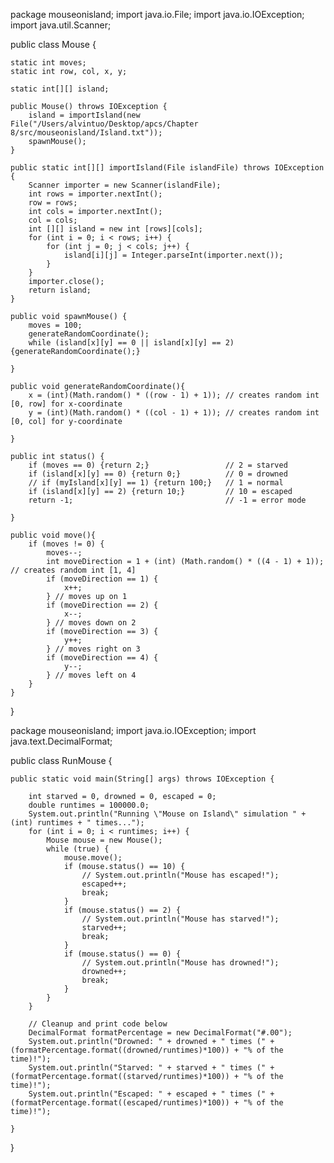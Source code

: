 package mouseonisland;
import java.io.File;
import java.io.IOException;
import java.util.Scanner;

public class Mouse {

    static int moves;
    static int row, col, x, y;

    static int[][] island;

    public Mouse() throws IOException {
        island = importIsland(new File("/Users/alvintuo/Desktop/apcs/Chapter 8/src/mouseonisland/Island.txt"));
        spawnMouse();
    }

    public static int[][] importIsland(File islandFile) throws IOException {
        Scanner importer = new Scanner(islandFile);
        int rows = importer.nextInt();
        row = rows;
        int cols = importer.nextInt();
        col = cols;
        int [][] island = new int [rows][cols];
        for (int i = 0; i < rows; i++) {
            for (int j = 0; j < cols; j++) {
                island[i][j] = Integer.parseInt(importer.next());
            }
        }
        importer.close();
        return island;
    }

    public void spawnMouse() {
        moves = 100;
        generateRandomCoordinate();
        while (island[x][y] == 0 || island[x][y] == 2) {generateRandomCoordinate();}

    }

    public void generateRandomCoordinate(){
        x = (int)(Math.random() * ((row - 1) + 1)); // creates random int [0, row] for x-coordinate
        y = (int)(Math.random() * ((col - 1) + 1)); // creates random int [0, col] for y-coordinate

    }

    public int status() {
        if (moves == 0) {return 2;}                 // 2 = starved
        if (island[x][y] == 0) {return 0;}          // 0 = drowned
        // if (myIsland[x][y] == 1) {return 100;}   // 1 = normal
        if (island[x][y] == 2) {return 10;}         // 10 = escaped
        return -1;                                  // -1 = error mode

    }

    public void move(){
        if (moves != 0) {
            moves--;
            int moveDirection = 1 + (int) (Math.random() * ((4 - 1) + 1)); // creates random int [1, 4]
            if (moveDirection == 1) {
                x++;
            } // moves up on 1
            if (moveDirection == 2) {
                x--;
            } // moves down on 2
            if (moveDirection == 3) {
                y++;
            } // moves right on 3
            if (moveDirection == 4) {
                y--;
            } // moves left on 4
        }
    }
}

package mouseonisland;
import java.io.IOException;
import java.text.DecimalFormat;

public class RunMouse {

    public static void main(String[] args) throws IOException {

        int starved = 0, drowned = 0, escaped = 0;
        double runtimes = 100000.0;
        System.out.println("Running \"Mouse on Island\" simulation " + (int) runtimes + " times...");
        for (int i = 0; i < runtimes; i++) {
            Mouse mouse = new Mouse();
            while (true) {
                mouse.move();
                if (mouse.status() == 10) {
                    // System.out.println("Mouse has escaped!");
                    escaped++;
                    break;
                }
                if (mouse.status() == 2) {
                    // System.out.println("Mouse has starved!");
                    starved++;
                    break;
                }
                if (mouse.status() == 0) {
                    // System.out.println("Mouse has drowned!");
                    drowned++;
                    break;
                }
            }
        }

        // Cleanup and print code below
        DecimalFormat formatPercentage = new DecimalFormat("#.00");
        System.out.println("Drowned: " + drowned + " times (" + (formatPercentage.format((drowned/runtimes)*100)) + "% of the time)!");
        System.out.println("Starved: " + starved + " times (" + (formatPercentage.format((starved/runtimes)*100)) + "% of the time)!");
        System.out.println("Escaped: " + escaped + " times (" + (formatPercentage.format((escaped/runtimes)*100)) + "% of the time)!");

    }

}
